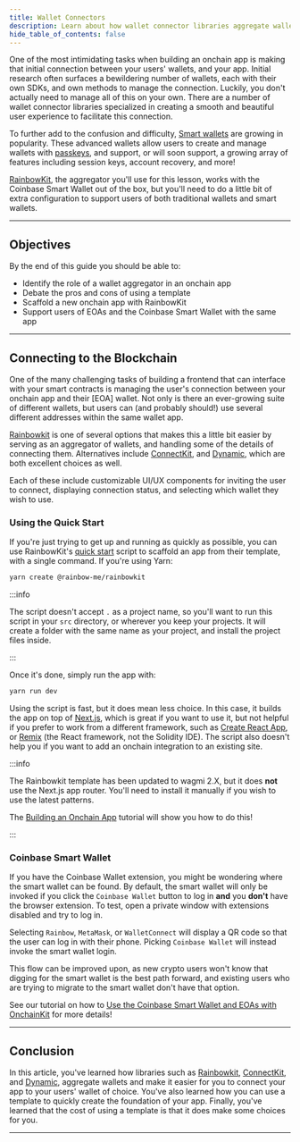 ```yaml
---
title: Wallet Connectors
description: Learn about how wallet connector libraries aggregate wallets and make it easier to connect to them from your app.
hide_table_of_contents: false
---
```


One of the most intimidating tasks when building an onchain app is making that initial connection between your users' wallets, and your app. Initial research often surfaces a bewildering number of wallets, each with their own SDKs, and own methods to manage the connection. Luckily, you don't actually need to manage all of this on your own. There are a number of wallet connector libraries specialized in creating a smooth and beautiful user experience to facilitate this connection.

To further add to the confusion and difficulty, [Smart wallets] are growing in popularity. These advanced wallets allow users to create and manage wallets with [passkeys], and support, or will soon support, a growing array of features including session keys, account recovery, and more!

[RainbowKit], the aggregator you'll use for this lesson, works with the Coinbase Smart Wallet out of the box, but you'll need to do a little bit of extra configuration to support users of both traditional wallets and smart wallets.

---

## Objectives

By the end of this guide you should be able to:

- Identify the role of a wallet aggregator in an onchain app
- Debate the pros and cons of using a template
- Scaffold a new onchain app with RainbowKit
- Support users of EOAs and the Coinbase Smart Wallet with the same app

---

## Connecting to the Blockchain

One of the many challenging tasks of building a frontend that can interface with your smart contracts is managing the user's connection between your onchain app and their [EOA] wallet. Not only is there an ever-growing suite of different wallets, but users can (and probably should!) use several different addresses within the same wallet app.

[Rainbowkit] is one of several options that makes this a little bit easier by serving as an aggregator of wallets, and handling some of the details of connecting them. Alternatives include [ConnectKit], and [Dynamic], which are both excellent choices as well.

Each of these include customizable UI/UX components for inviting the user to connect, displaying connection status, and selecting which wallet they wish to use.

### Using the Quick Start

If you're just trying to get up and running as quickly as possible, you can use RainbowKit's [quick start] script to scaffold an app from their template, with a single command. If you're using Yarn:

```bash
yarn create @rainbow-me/rainbowkit
```

:::info

The script doesn't accept `.` as a project name, so you'll want to run this script in your `src` directory, or wherever you keep your projects. It will create a folder with the same name as your project, and install the project files inside.

:::

Once it's done, simply run the app with:

```bash
yarn run dev
```

Using the script is fast, but it does mean less choice. In this case, it builds the app on top of [Next.js], which is great if you want to use it, but not helpful if you prefer to work from a different framework, such as [Create React App], or [Remix] (the React framework, not the Solidity IDE). The script also doesn't help you if you want to add an onchain integration to an existing site.

:::info

The Rainbowkit template has been updated to wagmi 2.X, but it does **not** use the Next.js app router. You'll need to install it manually if you wish to use the latest patterns.

The [Building an Onchain App] tutorial will show you how to do this!

:::

### Coinbase Smart Wallet

If you have the Coinbase Wallet extension, you might be wondering where the smart wallet can be found. By default, the smart wallet will only be invoked if you click the `Coinbase Wallet` button to log in **and** you **don't** have the browser extension. To test, open a private window with extensions disabled and try to log in.

Selecting `Rainbow`, `MetaMask`, or `WalletConnect` will display a QR code so that the user can log in with their phone. Picking `Coinbase Wallet` will instead invoke the smart wallet login.

This flow can be improved upon, as new crypto users won't know that digging for the smart wallet is the best path forward, and existing users who are trying to migrate to the smart wallet don't have that option.

See our tutorial on how to [Use the Coinbase Smart Wallet and EOAs with OnchainKit] for more details!

---

## Conclusion

In this article, you've learned how libraries such as [Rainbowkit], [ConnectKit], and [Dynamic], aggregate wallets and make it easier for you to connect your app to your users' wallet of choice. You've also learned how you can use a template to quickly create the foundation of your app. Finally, you've learned that the cost of using a template is that it does make some choices for you.

---

[RainbowKit]: https://www.rainbowkit.com/
[wagmi]: https://wagmi.sh/
[wallet]: https://ethereum.org/en/developers/docs/accounts/
[ConnectKit]: https://ethereum.org/en/developers/docs/accounts/
[Dynamic]: https://www.dynamic.xyz/
[quick start]: https://www.rainbowkit.com/docs/installation
[Next.js]: https://nextjs.org/
[Create React App]: https://create-react-app.dev/
[Remix]: https://remix.run/
[Building an Onchain App]: ./building-an-onchain-app
[Smart wallets]: https://www.coinbase.com/wallet/smart-wallet
[passkeys]: https://safety.google/authentication/passkey/
[Use the Coinbase Smart Wallet and EOAs with OnchainKit]: https://docs.base.org/tutorials/smart-wallet-and-eoa-with-onchainkit
